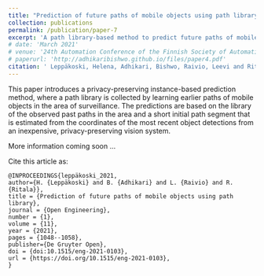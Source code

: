 ```yaml
---
title: "Prediction of future paths of mobile objects using path library"
collection: publications
permalink: /publication/paper-7
excerpt: 'A path library-based method to predict future paths of mobile objects.'
# date: 'March 2021'
# venue: '24th Automation Conference of the Finnish Society of Automation'
# paperurl: 'http://adhikaribishwo.github.io/files/paper4.pdf'
citation: ' Leppäkoski, Helena, Adhikari, Bishwo, Raivio, Leevi and Ritala, Risto. "Prediction of future paths of mobile objects using path library" Open Engineering, vol. 11, no. 1, 2021, pp. 1048-1058. https://doi.org/10.1515/eng-2021-0103'
---
```

This paper introduces a privacy-preserving instance-based prediction method, where a path library is collected by learning earlier paths of mobile objects in the area of surveillance. The predictions are based on the library of the observed past paths in the area and a short initial path segment that is estimated from the coordinates of the most recent object detections from an inexpensive, privacy-preserving vision system.

More information coming soon ...

<!-- [Download arXiv version of paper here](https://arxiv.org/abs/2105.04678) -->

Cite this article as:

```
@INPROCEEDINGS{leppäkoski_2021,
author={H. {Leppäkoski} and B. {Adhikari} and L. {Raivio} and R. {Ritala}},
title = {Prediction of future paths of mobile objects using path library},
journal = {Open Engineering},
number = {1},
volume = {11},
year = {2021},
pages = {1048--1058},
publisher={De Gruyter Open},
doi = {doi:10.1515/eng-2021-0103},
url = {https://doi.org/10.1515/eng-2021-0103},
}
```

